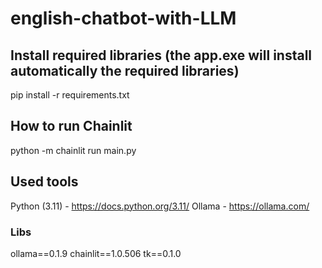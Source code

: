 # english-chatbot-with-LLM

## Install required libraries (the app.exe will install automatically the required libraries)

pip install -r requirements.txt

## How to run Chainlit

python -m chainlit run main.py

## Used tools

Python (3.11) - https://docs.python.org/3.11/
Ollama - https://ollama.com/

### Libs

ollama==0.1.9
chainlit==1.0.506
tk==0.1.0 